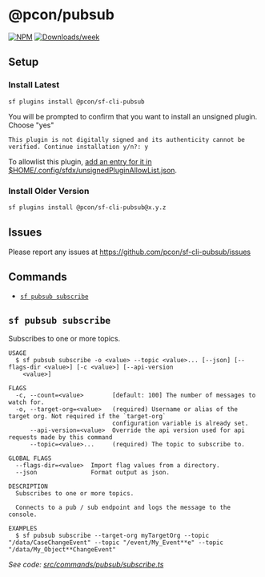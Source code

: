 # @pcon/pubsub

[![NPM](https://img.shields.io/npm/v/@pcon/pubsub.svg?label=sf-cli-pubsub)](https://www.npmjs.com/package/@pcon/sf-cli-pubsub) [![Downloads/week](https://img.shields.io/npm/dw/@pcon/sf-cli-pubsub.svg)](https://npmjs.org/package/@pcon/sf-cli-pubsub)

## Setup

### Install Latest

```
sf plugins install @pcon/sf-cli-pubsub
```

You will be prompted to confirm that you want to install an unsigned plugin. Choose "yes"

```
This plugin is not digitally signed and its authenticity cannot be verified. Continue installation y/n?: y
```

To allowlist this plugin, [add an entry for it in $HOME/.config/sfdx/unsignedPluginAllowList.json](https://developer.salesforce.com/blogs/2017/10/salesforce-dx-cli-plugin-update.html).

### Install Older Version

```bash
sf plugins install @pcon/sf-cli-pubsub@x.y.z
```

## Issues

Please report any issues at https://github.com/pcon/sf-cli-pubsub/issues

## Commands

<!-- commands -->
* [`sf pubsub subscribe`](#sf-pubsub-subscribe)

## `sf pubsub subscribe`

Subscribes to one or more topics.

```
USAGE
  $ sf pubsub subscribe -o <value> --topic <value>... [--json] [--flags-dir <value>] [-c <value>] [--api-version
    <value>]

FLAGS
  -c, --count=<value>        [default: 100] The number of messages to watch for.
  -o, --target-org=<value>   (required) Username or alias of the target org. Not required if the `target-org`
                             configuration variable is already set.
      --api-version=<value>  Override the api version used for api requests made by this command
      --topic=<value>...     (required) The topic to subscribe to.

GLOBAL FLAGS
  --flags-dir=<value>  Import flag values from a directory.
  --json               Format output as json.

DESCRIPTION
  Subscribes to one or more topics.

  Connects to a pub / sub endpoint and logs the message to the console.

EXAMPLES
  $ sf pubsub subscribe --target-org myTargetOrg --topic "/data/CaseChangeEvent" --topic "/event/My_Event**e" --topic "/data/My_Object**ChangeEvent"
```

_See code: [src/commands/pubsub/subscribe.ts](https://github.com/pcon/sf-cli-pubsub/blob/1.2.1/src/commands/pubsub/subscribe.ts)_
<!-- commandsstop -->
